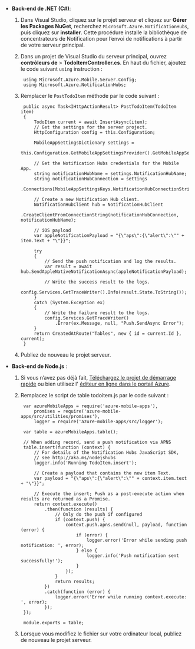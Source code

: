 
+ **Back-end de .NET (C#)**:    
    1. Dans Visual Studio, cliquez sur le projet serveur et cliquez sur **Gérer les Packages NuGet**, recherchez `Microsoft.Azure.NotificationHubs`, puis cliquez sur **installer**. Cette procédure installe la bibliothèque de concentrateurs de Notification pour l’envoi de notifications à partir de votre serveur principal.

    2. Dans un projet de Visual Studio du serveur principal, ouvrez **contrôleurs de** > **TodoItemController.cs**. En haut du fichier, ajoutez le code suivant `using` instruction :

            using Microsoft.Azure.Mobile.Server.Config;
            using Microsoft.Azure.NotificationHubs;


    3. Remplacer le `PostTodoItem` méthode par le code suivant :  
      
            public async Task<IHttpActionResult> PostTodoItem(TodoItem item)
            {
                TodoItem current = await InsertAsync(item);
                // Get the settings for the server project.
                HttpConfiguration config = this.Configuration;
    
                MobileAppSettingsDictionary settings = 
                    this.Configuration.GetMobileAppSettingsProvider().GetMobileAppSettings();
    
                // Get the Notification Hubs credentials for the Mobile App.
                string notificationHubName = settings.NotificationHubName;
                string notificationHubConnection = settings
                    .Connections[MobileAppSettingsKeys.NotificationHubConnectionString].ConnectionString;
    
                // Create a new Notification Hub client.
                NotificationHubClient hub = NotificationHubClient
                .CreateClientFromConnectionString(notificationHubConnection, notificationHubName);
    
                // iOS payload
                var appleNotificationPayload = "{\"aps\":{\"alert\":\"" + item.Text + "\"}}";
    
                try
                {
                    // Send the push notification and log the results.
                    var result = await hub.SendAppleNativeNotificationAsync(appleNotificationPayload);
    
                    // Write the success result to the logs.
                    config.Services.GetTraceWriter().Info(result.State.ToString());
                }
                catch (System.Exception ex)
                {
                    // Write the failure result to the logs.
                    config.Services.GetTraceWriter()
                        .Error(ex.Message, null, "Push.SendAsync Error");
                }
                return CreatedAtRoute("Tables", new { id = current.Id }, current);
            }

    4. Publiez de nouveau le projet serveur.

+ **Back-end de Node.js** : 
   
    1. Si vous n’avez pas déjà fait, [Téléchargez le projet de démarrage rapide](app-service-mobile-node-backend-how-to-use-server-sdk.md#download-quickstart) ou bien utilisez l' [éditeur en ligne dans le portail Azure](app-service-mobile-node-backend-how-to-use-server-sdk.md#online-editor). 
    
    2. Remplacez le script de table todoitem.js par le code suivant :


            var azureMobileApps = require('azure-mobile-apps'),
                promises = require('azure-mobile-apps/src/utilities/promises'),
                logger = require('azure-mobile-apps/src/logger');
            
            var table = azureMobileApps.table();
            
            // When adding record, send a push notification via APNS
            table.insert(function (context) {
                // For details of the Notification Hubs JavaScript SDK, 
                // see http://aka.ms/nodejshubs
                logger.info('Running TodoItem.insert');
                
                // Create a payload that contains the new item Text.
                var payload = "{\"aps\":{\"alert\":\"" + context.item.text + "\"}}";
                
                // Execute the insert; Push as a post-execute action when results are returned as a Promise.
                return context.execute()
                    .then(function (results) {
                        // Only do the push if configured
                        if (context.push) {
                            context.push.apns.send(null, payload, function (error) {
                                if (error) {
                                    logger.error('Error while sending push notification: ', error);
                                } else {
                                    logger.info('Push notification sent successfully!');
                                }
                            });
                        }
                        return results;
                    })
                    .catch(function (error) {
                        logger.error('Error while running context.execute: ', error);
                    });
            });
            
            module.exports = table;

    2. Lorsque vous modifiez le fichier sur votre ordinateur local, publiez de nouveau le projet serveur.
